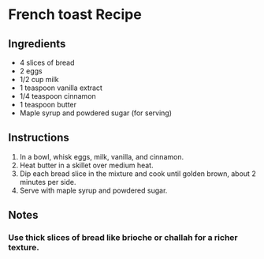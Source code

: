# French toast Recipe

## Ingredients
- 4 slices of bread
- 2 eggs
- 1/2 cup milk
- 1 teaspoon vanilla extract
- 1/4 teaspoon cinnamon
- 1 teaspoon butter
- Maple syrup and powdered sugar (for serving)


## Instructions

1. In a bowl, whisk eggs, milk, vanilla, and cinnamon.
2. Heat butter in a skillet over medium heat.
3. Dip each bread slice in the mixture and cook until golden brown, about 2 minutes per side.
4. Serve with maple syrup and powdered sugar.


## Notes
### Use thick slices of bread like brioche or challah for a richer texture.